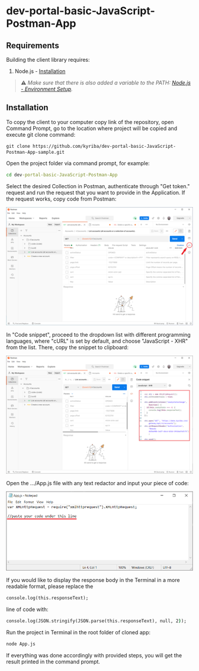 # dev-portal-basic-JavaScript-Postman-App

## Requirements

Building the client library requires:

1. Node.js - [Installation](https://nodejs.org/en/download/)

> :warning: *Make sure that there is also added a variable to the PATH: [Node.js - Environment Setup](https://www.tutorialspoint.com/nodejs/nodejs_environment_setup.htm).*

## Installation

To copy the client to your computer copy link of the repository, open Command Prompt, go to the location where project will be copied and execute git clone command:

```git
git clone https://github.com/kyriba/dev-portal-basic-JavaScript-Postman-App-sample.git
```

Open the project folder via command prompt, for example:

```cmd
cd dev-portal-basic-JavaScript-Postman-App
```

Select the desired Collection in Postman, authenticate through "Get token." request and run the request that you want to provide in the Application. If the request works, copy code from Postman:

![img.png](img.png)

In "Code snippet", proceed to the dropdown list with different programming languages, where "cURL" is set by default, and choose "JavaScript - XHR" from the list. There, copy the snippet to clipboard:

![copy.png](copy.png)

Open the .../App.js file with any text redactor and input your piece of code:

![img1.png](img1.png)

If you would like to display the response body in the Terminal in a more readable format, please replace the

```cmd
console.log(this.responseText);
```

line of code with:

```cmd
console.log(JSON.stringify(JSON.parse(this.responseText), null, 2));
```

Run the project in Terminal in the root folder of cloned app:

```cmd
node App.js
```

If everything was done accordingly with provided steps, you will get the result printed in the command prompt.
